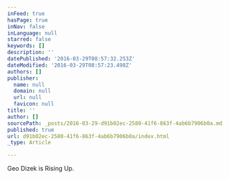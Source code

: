 ```yaml
---
inFeed: true
hasPage: true
inNav: false
inLanguage: null
starred: false
keywords: []
description: ''
datePublished: '2016-03-29T08:57:32.253Z'
dateModified: '2016-03-29T08:57:23.498Z'
authors: []
publisher:
  name: null
  domain: null
  url: null
  favicon: null
title: ''
author: []
sourcePath: _posts/2016-03-29-d91b02ec-2580-41f6-863f-4ab6b7906b0a.md
published: true
url: d91b02ec-2580-41f6-863f-4ab6b7906b0a/index.html
_type: Article

---
```

Geo Dizek is Rising Up.